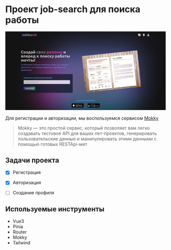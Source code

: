 # Проект job-search для поиска работы

![](src/assets/icons/screens/screen.png)




Для регистрации и авторизации, мы воспользуемся сервисом [Mokky](https://mokky.gitbook.io/welcome/ "Mokky")


>Mokky — это простой сервис, который позволяет вам легко создавать тестовое API для ваших пет-проектов, генерировать пользовательские данные и манипулировать этими данными с помощью готовых RESTApi-мет


## Задачи проекта
- [x] Регистрация 
- [x] Авторизация
- [ ] Создание профиля


## Используемые инструменты
+ Vue3
+ Pinia
+ Router
+ Mokky
+ Tailwind

